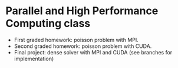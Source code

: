 # Parallel and High Performance Computing class

- First graded homework: poisson problem with MPI.
- Second graded homework: poisson problem with CUDA.
- Final project: dense solver with MPI and CUDA (see branches for implementation)
